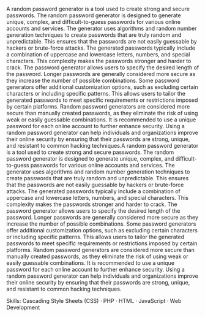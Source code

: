 A random password generator is a tool used to create strong and secure passwords. 
The random password generator is designed to generate unique, complex, and difficult-to-guess passwords for various online accounts and services. The generator uses algorithms and random number generation techniques to create passwords that are truly random and unpredictable. This ensures that the passwords are not easily guessable by hackers or brute-force attacks.
The generated passwords typically include a combination of uppercase and lowercase letters, numbers, and special characters. This complexity makes the passwords stronger and harder to crack. The password generator allows users to specify the desired length of the password. Longer passwords are generally considered more secure as they increase the number of possible combinations.
Some password generators offer additional customization options, such as excluding certain characters or including specific patterns. This allows users to tailor the generated passwords to meet specific requirements or restrictions imposed by certain platforms. Random password generators are considered more secure than manually created passwords, as they eliminate the risk of using weak or easily guessable combinations. It is recommended to use a unique password for each online account to further enhance security.
Using a random password generator can help individuals and organizations improve their online security by ensuring that their passwords are strong, unique, and resistant to common hacking techniques.A random password generator is a tool used to create strong and secure passwords. The random password generator is designed to generate unique, complex, and difficult-to-guess passwords for various online accounts and services. 
The generator uses algorithms and random number generation techniques to create passwords that are truly random and unpredictable. This ensures that the passwords are not easily guessable by hackers or brute-force attacks. The generated passwords typically include a combination of uppercase and lowercase letters, numbers, and special characters. This complexity makes the passwords stronger and harder to crack. The password generator allows users to specify the desired length of the password. Longer passwords are generally considered more secure as they increase the number of possible combinations. Some password generators offer additional customization options, such as excluding certain characters or including specific patterns. This allows users to tailor the generated passwords to meet specific requirements or restrictions imposed by certain platforms. 
Random password generators are considered more secure than manually created passwords, as they eliminate the risk of using weak or easily guessable combinations. It is recommended to use a unique password for each online account to further enhance security. Using a random password generator can help individuals and organizations improve their online security by ensuring that their passwords are strong, unique, and resistant to common hacking techniques.

Skills: Cascading Style Sheets (CSS) · PHP · HTML · JavaScript · Web Development
